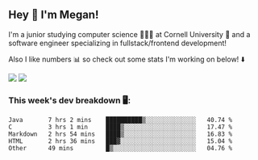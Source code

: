 ## Hey 👋 I'm Megan! 
I'm a junior studying computer science 👩🏻‍💻 at Cornell University 🐻 and a software engineer specializing in fullstack/frontend development!

Also I like numbers 📊 so check out some stats I'm working on below! ⬇️

<img src="https://github-readme-stats.meganyin13.vercel.app/api?username=meganyin13&show_icons=true&hide=stars&count_private=true" />

<img src="https://github-readme-stats.meganyin13.vercel.app/api/top-langs/?username=meganyin13&layout=compact&hide=Jupyter%20Notebook" />

### This week's dev breakdown 🖥:
<!--START_SECTION:waka-->
```text
Java       7 hrs 2 mins    ██████████▒░░░░░░░░░░░░░░   40.74 % 
C          3 hrs 1 min     ████▒░░░░░░░░░░░░░░░░░░░░   17.47 % 
Markdown   2 hrs 54 mins   ████▒░░░░░░░░░░░░░░░░░░░░   16.83 % 
HTML       2 hrs 36 mins   ███▓░░░░░░░░░░░░░░░░░░░░░   15.04 % 
Other      49 mins         █▒░░░░░░░░░░░░░░░░░░░░░░░   04.76 % 
```
<!--END_SECTION:waka-->
